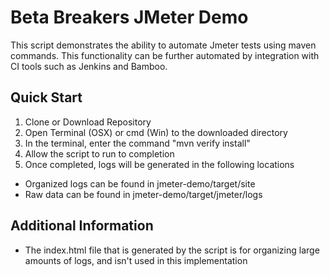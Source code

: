 # Beta Breakers JMeter Demo

This script demonstrates the ability to automate Jmeter tests using maven commands.  This functionality can be further automated by integration with CI tools such as Jenkins and Bamboo.

Quick Start
------
1. Clone or Download Repository
2. Open Terminal (OSX) or cmd (Win) to the downloaded directory
3. In the terminal, enter the command "mvn verify install"
4. Allow the script to run to completion
5. Once completed, logs will be generated in the following locations
  * Organized logs can be found in jmeter-demo/target/site
  * Raw data can be found in jmeter-demo/target/jmeter/logs
  
Additional Information
------
* The index.html file that is generated by the script is for organizing large amounts of logs, and isn't used in this implementation
